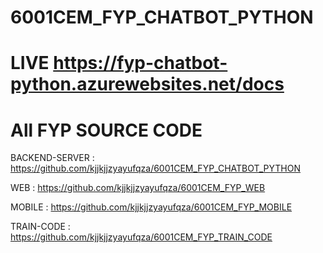 # 6001CEM_FYP_CHATBOT_PYTHON
# LIVE https://fyp-chatbot-python.azurewebsites.net/docs

# All FYP SOURCE CODE
BACKEND-SERVER : https://github.com/kjjkjjzyayufqza/6001CEM_FYP_CHATBOT_PYTHON

WEB : https://github.com/kjjkjjzyayufqza/6001CEM_FYP_WEB

MOBILE : https://github.com/kjjkjjzyayufqza/6001CEM_FYP_MOBILE

TRAIN-CODE : https://github.com/kjjkjjzyayufqza/6001CEM_FYP_TRAIN_CODE